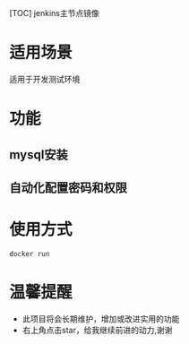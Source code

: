 [TOC]
jenkins主节点镜像

# 适用场景
适用于开发测试环境

# 功能
## mysql安装
## 自动化配置密码和权限

# 使用方式
```
docker run

```

# 温馨提醒

* 此项目将会长期维护，增加或改进实用的功能
* 右上角点击star，给我继续前进的动力,谢谢